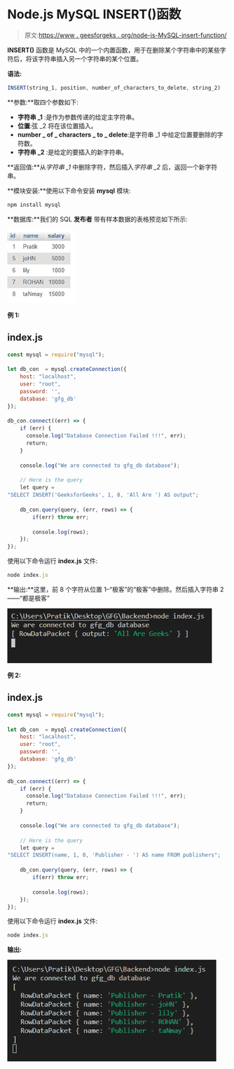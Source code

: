 # Node.js MySQL INSERT()函数

> 原文:[https://www . geesforgeks . org/node-js-MySQL-insert-function/](https://www.geeksforgeeks.org/node-js-mysql-insert-function/)

**INSERT()** 函数是 MySQL 中的一个内置函数，用于在删除某个字符串中的某些字符后，将该字符串插入另一个字符串的某个位置。

**语法:**

```js
INSERT(string_1, position, number_of_characters_to_delete, string_2)
```

**参数:**取四个参数如下:

*   **字符串 _1** :是作为参数传递的给定主字符串。
*   **位置**:弦 _2 将在该位置插入。
*   **number _ of _ characters _ to _ delete**:是字符串 _1 中给定位置要删除的字符数。
*   **字符串 _2** :是给定的要插入的新字符串。

**返回值:**从*字符串 _1* 中删除字符，然后插入*字符串 _2* 后，返回一个新字符串。

**模块安装:**使用以下命令安装 **mysql** 模块:

```js
npm install mysql
```

**数据库:**我们的 SQL **发布者** 带有样本数据的表格预览如下所示:

![](img/534657a55e995a601f42564a686b906b.png)

**例 1:**

## index.js

```js
const mysql = require("mysql");

let db_con  = mysql.createConnection({
    host: "localhost",
    user: "root",
    password: '',
    database: 'gfg_db'
});

db_con.connect((err) => {
    if (err) {
      console.log("Database Connection Failed !!!", err);
      return;
    }

    console.log("We are connected to gfg_db database");

    // Here is the query
    let query = 
"SELECT INSERT('GeeksforGeeks', 1, 8, 'All Are ') AS output";

    db_con.query(query, (err, rows) => {
        if(err) throw err;

        console.log(rows);
    });
});
```

使用以下命令运行 **index.js** 文件:

```js
node index.js
```

**输出:**这里，前 8 个字符从位置 1–“极客”的“极客”中删除。然后插入字符串 2——“都是极客”

![](img/11caae06e981b77ea92dbb2640f25b04.png)

**例 2:**

## index.js

```js
const mysql = require("mysql");

let db_con  = mysql.createConnection({
    host: "localhost",
    user: "root",
    password: '',
    database: 'gfg_db'
});

db_con.connect((err) => {
    if (err) {
      console.log("Database Connection Failed !!!", err);
      return;
    }

    console.log("We are connected to gfg_db database");

    // Here is the query
    let query = 
"SELECT INSERT(name, 1, 0, 'Publisher - ') AS name FROM publishers";

    db_con.query(query, (err, rows) => {
        if(err) throw err;

        console.log(rows);
    });
});
```

使用以下命令运行 **index.js** 文件:

```js
node index.js
```

**输出:**

![](img/8143fb5d50a81d0036db94b29117bfc6.png)